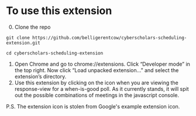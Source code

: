 # To use this extension

0. Clone the repo
  
  `git clone https://github.com/belligerentcow/cyberscholars-scheduling-extension.git`
  
  `cd cyberscholars-scheduling-extension`

1. Open Chrome and go to chrome://extensions. Click “Developer mode” in the top right. Now click “Load unpacked extension…” and select the extension’s directory.
2. Use this extension by clicking on the icon when you are viewing the response-view for a when-is-good poll. As it currently stands, it will spit out the possible combinations of meetings in the javascript console.

P.S. The extension icon is stolen from Google's example extension icon.
